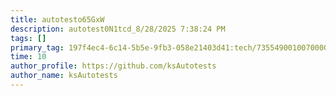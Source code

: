 ```yaml
---
title: autotesto65GxW
description: autotest0N1tcd_8/28/2025 7:38:24 PM
tags: []
primary_tag: 197f4ec4-6c14-5b5e-9fb3-058e21403d41:tech/73554900100700000996/67838200100800006287
time: 10
author_profile: https://github.com/ksAutotests
author_name: ksAutotests
---
```


